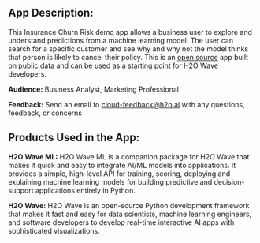 ## App Description:

This Insurance Churn Risk demo app allows a business user to explore and understand predictions from a machine learning model. The user can search for a specific customer and see why and why not the model thinks that person is likely to cancel their policy. This is an [open source](https://github.com/h2oai/wave-apps/tree/main/churn-risk) app built on [public data](https://www.kaggle.com/ycanario/home-insurance) and can be used as a starting point for H2O Wave developers.

**Audience:** Business Analyst, Marketing Professional

**Feedback:** Send an email to cloud-feedback@h2o.ai with any questions, feedback, or concerns

## Products Used in the App:

**H2O Wave ML:** H2O Wave ML is a companion package for H2O Wave that makes it quick and easy to integrate AI/ML models into applications. It provides a simple, high-level API for training, scoring, deploying and explaining machine learning models for building predictive and decision-support applications entirely in Python.

**H2O Wave:** H2O Wave is an open-source Python development framework that makes it fast and easy for data scientists, machine learning engineers, and software developers to develop real-time interactive AI apps with sophisticated visualizations.
